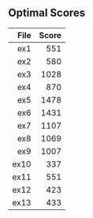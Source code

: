 
## Optimal Scores

| File | Score|
| ----: | ----: |
| ex1  | 551  |
| ex2  | 580  |
| ex3  | 1028 |
| ex4  | 870  |
| ex5  | 1478 |
| ex6  | 1431 |
| ex7  | 1107 |
| ex8  | 1069 |
| ex9  | 1007 |
| ex10 |  337 |
| ex11 |  551 |
| ex12 |  423 |
| ex13 |  433 |
